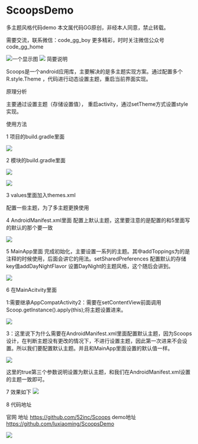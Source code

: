 # ScoopsDemo
多主题风格代码demo
本文属代码GG原创，非经本人同意，禁止转载。

需要交流，联系微信：code_gg_boy
更多精彩，时时关注微信公众号code_gg_home

![一个显示图](https://github.com/luxiaoming/dagger2Demo/raw/master/images/0.jpg)
![](http://upload-images.jianshu.io/upload_images/1603789-c4636a111ee03306?imageMogr2/auto-orient/strip%7CimageView2/2/w/1240)
简要说明


 Scoops是一个android应用库，主要解决的是多主题实现方案。通过配置多个R.style.Theme ，代码进行动态设置主题，重启当前界面实现。


原理分析


 主要通过设置主题（存储设置值）， 重启activity，通过setTheme方式设置style实现。


使用方法


1 项目的build.gradle里面

![](http://upload-images.jianshu.io/upload_images/1603789-1d36a1748d91e1e6?imageMogr2/auto-orient/strip%7CimageView2/2/w/1240)

2 模块的build.gradle里面

![](http://upload-images.jianshu.io/upload_images/1603789-db8eddc7254f137e?imageMogr2/auto-orient/strip%7CimageView2/2/w/1240)

![](http://upload-images.jianshu.io/upload_images/1603789-684a4f6cadb39ed6?imageMogr2/auto-orient/strip%7CimageView2/2/w/1240)

3 values里面加入themes.xml

配置一些主题，为了多主题更换使用


4 AndroidManifest.xml里面
配置上默认主题，这里要注意的是配置的和5里面写的默认的那个要一致


![](http://upload-images.jianshu.io/upload_images/1603789-4b45e036e724934f?imageMogr2/auto-orient/strip%7CimageView2/2/w/1240)

5 MainApp里面
完成初始化，主要设置一系列的主题。其中addToppings为的是注释的时候使用，后面会讲它的用法。setSharedPreferences 配置默认的存储key值addDayNightFlavor 设置DayNight的主题风格，这个随后会讲到。

![](http://upload-images.jianshu.io/upload_images/1603789-e89eee1f07775a02?imageMogr2/auto-orient/strip%7CimageView2/2/w/1240)


6 在MainAcitvity里面

1:需要继承AppCompatActivity2：需要在setContentView前面调用Scoop.getInstance().apply(this);将主题设置进来。


![](http://upload-images.jianshu.io/upload_images/1603789-bb1c4f16abbcd1de?imageMogr2/auto-orient/strip%7CimageView2/2/w/1240)

3：这里说下为什么需要在AndroidManifest.xml里面配置默认主题，因为Scoops设计，在判断主题没有更改的情况下，不进行设置主题，因此第一次进来不会设置。所以我们要配置默认主题。并且和MainApp里面设置的默认值一样。

![](http://upload-images.jianshu.io/upload_images/1603789-89a53c9bc7db24e9?imageMogr2/auto-orient/strip%7CimageView2/2/w/1240)

这里的true第三个参数说明设置为默认主题，和我们在AndroidManifest.xml设置的主题一致即可。


7 效果如下
![](http://upload-images.jianshu.io/upload_images/1603789-bbff73b2025a4a9a?imageMogr2/auto-orient/strip)

8 代码地址

官网 地址 https://github.com/52inc/Scoops
demo地址   https://github.com/luxiaoming/ScoopsDemo

![](http://upload-images.jianshu.io/upload_images/1603789-e901d5c4c79b1642?imageMogr2/auto-orient/strip%7CimageView2/2/w/1240)
